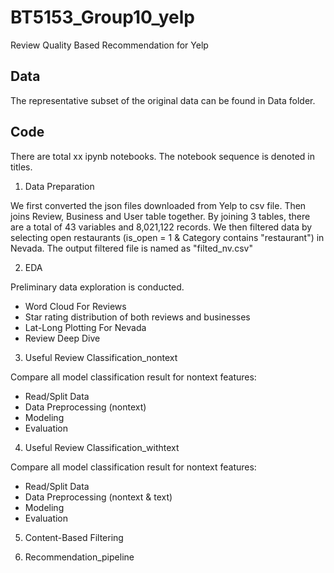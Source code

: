 # BT5153_Group10_yelp
Review Quality Based Recommendation for Yelp

## Data
The representative subset of the original data can be found in Data folder.

## Code
There are total xx ipynb notebooks. The notebook sequence is denoted in titles.

1. Data Preparation

We first converted the json files downloaded from Yelp to csv file. Then joins Review, Business and User table together. By joining 3 tables, there are a total of 43 variables and 8,021,122 records. 
We then filtered data by selecting open restaurants (is_open = 1 & Category contains "restaurant") in Nevada.
The output filtered file is named as "filted_nv.csv"

2. EDA

Preliminary data exploration is conducted.

- Word Cloud For Reviews
- Star rating distribution of both reviews and businesses
- Lat-Long Plotting For Nevada
- Review Deep Dive

3. Useful Review Classification_nontext

Compare all model classification result for nontext features:

- Read/Split Data
- Data Preprocessing (nontext)
- Modeling
- Evaluation

4. Useful Review Classification_withtext

Compare all model classification result for nontext features:

- Read/Split Data
- Data Preprocessing (nontext & text)
- Modeling
- Evaluation

5. Content-Based Filtering

6. Recommendation_pipeline

